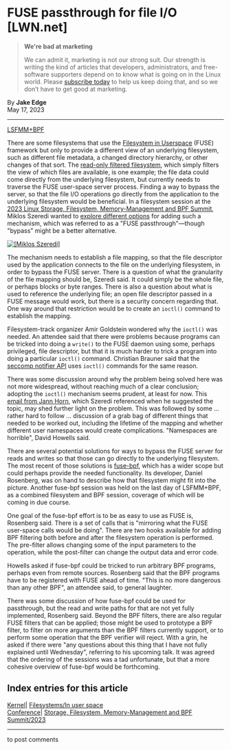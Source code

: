 # FUSE passthrough for file I/O [LWN.net]

> **We're bad at marketing**
> 
> We can admit it, marketing is not our strong suit. Our strength is writing the kind of articles that developers, administrators, and free-software supporters depend on to know what is going on in the Linux world. Please [subscribe today](/Promo/nsn-bad/subscribe) to help us keep doing that, and so we don’t have to get good at marketing. 

By **Jake Edge**  
May 17, 2023 

* * *

[LSFMM+BPF](/Articles/lsfmmbpf2023)

There are some filesystems that use the [Filesystem in Userspace](https://www.kernel.org/doc/html/next/filesystems/fuse.html) (FUSE) framework but only to provide a different view of an underlying filesystem, such as different file metadata, a changed directory hierarchy, or other changes of that sort. The [read-only filtered filesystem](https://github.com/gburca/rofs-filtered), which simply filters the view of which files are available, is one example; the file data could come directly from the underlying filesystem, but currently needs to traverse the FUSE user-space server process. Finding a way to bypass the server, so that the file I/O operations go directly from the application to the underlying filesystem would be beneficial. In a filesystem session at the [2023 Linux Storage, Filesystem, Memory-Management and BPF Summit](https://lwn.net/Articles/lsfmmbpf2023), Miklos Szeredi wanted to [explore different options](https://lore.kernel.org/linux-fsdevel/CAJfpegu6xqH3U1icRcY1SeyVh0h-CirXJ-oaCXUsLCZGQgExUQ@mail.gmail.com/) for adding such a mechanism, which was referred to as a "FUSE passthrough"—though "bypass" might be a better alternative. 

[ ![\[Miklos Szeredi\]](https://static.lwn.net/images/2023/lsfmb-szeredi-sm.png) ](/Articles/932072/)

The mechanism needs to establish a file mapping, so that the file descriptor used by the application connects to the file on the underlying filesystem, in order to bypass the FUSE server. There is a question of what the granularity of the file mapping should be, Szeredi said. It could simply be the whole file, or perhaps blocks or byte ranges. There is also a question about what is used to reference the underlying file; an open file descriptor passed in a FUSE message would work, but there is a security concern regarding that. One way around that restriction would be to create an `ioctl()` command to establish the mapping. 

Filesystem-track organizer Amir Goldstein wondered why the `ioctl()` was needed. An attendee said that there were problems because programs can be tricked into doing a `write()` to the FUSE daemon using some, perhaps privileged, file descriptor, but that it is much harder to trick a program into doing a particular `ioctl()` command. Christian Brauner said that the [seccomp notifier API](https://man7.org/linux/man-pages/man2/seccomp_unotify.2.html) uses `ioctl()` commands for the same reason. 

There was some discussion around why the problem being solved here was not more widespread, without reaching much of a clear conclusion; adopting the `ioctl()` mechanism seems prudent, at least for now. This [email from Jann Horn](https://lore.kernel.org/all/CAG48ez17uXtjCTa7xpa=JWz3iBbNDQTKO2hvn6PAZtfW3kXgcA@mail.gmail.com/), which Szeredi referenced when he suggested the topic, may shed further light on the problem. This was followed by some ... rather hard to follow ... discussion of a grab bag of different things that needed to be worked out, including the lifetime of the mapping and whether different user namespaces would create complications. "Namespaces are horrible", David Howells said. 

There are several potential solutions for ways to bypass the FUSE server for reads and writes so that those can go directly to the underlying filesystem. The most recent of those solutions is [fuse-bpf](https://lore.kernel.org/all/20221122021536.1629178-1-drosen@google.com/), which has a wider scope but could perhaps provide the needed functionality. Its developer, Daniel Rosenberg, was on hand to describe how that filesystem might fit into the picture. Another fuse-bpf session was held on the last day of LSFMM+BPF, as a combined filesystem and BPF session, coverage of which will be coming in due course. 

One goal of the fuse-bpf effort is to be as easy to use as FUSE is, Rosenberg said. There is a set of calls that is "mirroring what the FUSE user-space calls would be doing". There are two hooks available for adding BPF filtering both before and after the filesystem operation is performed. The pre-filter allows changing some of the input parameters to the operation, while the post-filter can change the output data and error code. 

Howells asked if fuse-bpf could be tricked to run arbitrary BPF programs, perhaps even from remote sources. Rosenberg said that the BPF programs have to be registered with FUSE ahead of time. "This is no more dangerous than any other BPF", an attendee said, to general laughter. 

There was some discussion of how fuse-bpf could be used for passthrough, but the read and write paths for that are not yet fully implemented, Rosenberg said. Beyond the BPF filters, there are also regular FUSE filters that can be applied; those might be used to prototype a BPF filter, to filter on more arguments than the BPF filters currently support, or to perform some operation that the BPF verifier will reject. With a grin, he asked if there were "any questions about this thing that I have not fully explained until Wednesday", referring to his upcoming talk. It was agreed that the ordering of the sessions was a tad unfortunate, but that a more cohesive overview of fuse-bpf would be forthcoming. 

  
Index entries for this article  
---  
[Kernel](/Kernel/Index)| [Filesystems/In user space](/Kernel/Index#Filesystems-In_user_space)  
[Conference](/Archives/ConferenceIndex/)| [Storage, Filesystem, Memory-Management and BPF Summit/2023](/Archives/ConferenceIndex/#Storage_Filesystem_Memory-Management_and_BPF_Summit-2023)  
  


* * *

to post comments 

